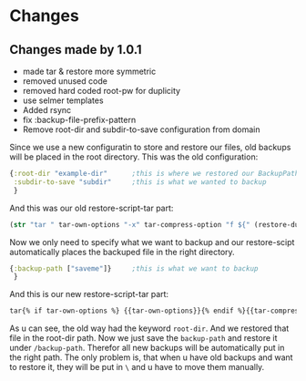 # Changes
## Changes made by 1.0.1
- made tar & restore more symmetric
- removed unused code
- removed hard coded root-pw for duplicity
- use selmer templates
- Added rsync
- fix :backup-file-prefix-pattern
- Remove root-dir and subdir-to-save configuration from domain

Since we use a new configuratin to store and restore our files, old backups will be placed in the root directory. This was the old configuration:
```clojure
{:root-dir "example-dir"      ;this is where we restored our BackupPath
 :subdir-to-save "subdir"     ;this is what we wanted to backup
 }  
```
And this was our old restore-script-tar part:
```clojure
(str "tar " tar-own-options "-x" tar-compress-option "f ${" (restore-dump-name element) "} -C " root-dir)
```
Now we only need to specify what we want to backup and our restore-scipt automatically places the backuped file in the right directory.
```clojure
{:backup-path ["saveme"]}     ;this is what we want to backup
 }  
```
And this is our new restore-script-tar part:
```bash
tar{% if tar-own-options %} {{tar-own-options}}{% endif %}{{tar-compress-option}} ${{restore-dump-name}} -C /

```

As u can see, the old way had the keyword `root-dir`. And we restored that file in the root-dir path. 
Now we just save the `backup-path` and restore it under `/backup-path`. 
Therefor all new backups will be automatically put in the right path. 
The only problem is, that when u have old backups and want to restore it, they will be put in `\` and u have to move them manually.
